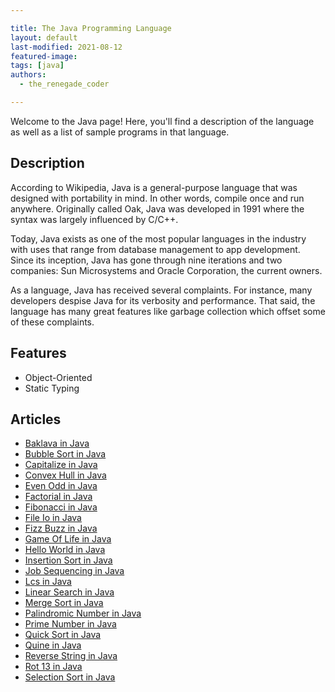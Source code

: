 ```yaml
---

title: The Java Programming Language
layout: default
last-modified: 2021-08-12
featured-image: 
tags: [java]
authors:
  - the_renegade_coder

---
```


Welcome to the Java page! Here, you'll find a description of the language as well as a list of sample programs in that language.

## Description

According to Wikipedia, Java is a general-purpose language that was designed with 
portability in mind. In other words, compile once and run anywhere. Originally called 
Oak, Java was developed in 1991 where the syntax was largely influenced by C/C++.

Today, Java exists as one of the most popular languages in the industry with uses 
that range from database management to app development. Since its inception, Java has 
gone through nine iterations and two companies: Sun Microsystems and Oracle Corporation, 
the current owners.

As a language, Java has received several complaints. For instance, many developers 
despise Java for its verbosity and performance. That said, the language has many
great features like garbage collection which offset some of these complaints.

## Features

- Object-Oriented
- Static Typing


## Articles

- [Baklava in Java](https://sampleprograms.io/projects/baklava/java)
- [Bubble Sort in Java](https://sampleprograms.io/projects/bubble-sort/java)
- [Capitalize in Java](https://sampleprograms.io/projects/capitalize/java)
- [Convex Hull in Java](https://sampleprograms.io/projects/convex-hull/java)
- [Even Odd in Java](https://sampleprograms.io/projects/even-odd/java)
- [Factorial in Java](https://sampleprograms.io/projects/factorial/java)
- [Fibonacci in Java](https://sampleprograms.io/projects/fibonacci/java)
- [File Io in Java](https://sampleprograms.io/projects/file-io/java)
- [Fizz Buzz in Java](https://sampleprograms.io/projects/fizz-buzz/java)
- [Game Of Life in Java](https://sampleprograms.io/projects/game-of-life/java)
- [Hello World in Java](https://sampleprograms.io/projects/hello-world/java)
- [Insertion Sort in Java](https://sampleprograms.io/projects/insertion-sort/java)
- [Job Sequencing in Java](https://sampleprograms.io/projects/job-sequencing/java)
- [Lcs in Java](https://sampleprograms.io/projects/lcs/java)
- [Linear Search in Java](https://sampleprograms.io/projects/linear-search/java)
- [Merge Sort in Java](https://sampleprograms.io/projects/merge-sort/java)
- [Palindromic Number in Java](https://sampleprograms.io/projects/palindromic-number/java)
- [Prime Number in Java](https://sampleprograms.io/projects/prime-number/java)
- [Quick Sort in Java](https://sampleprograms.io/projects/quick-sort/java)
- [Quine in Java](https://sampleprograms.io/projects/quine/java)
- [Reverse String in Java](https://sampleprograms.io/projects/reverse-string/java)
- [Rot 13 in Java](https://sampleprograms.io/projects/rot-13/java)
- [Selection Sort in Java](https://sampleprograms.io/projects/selection-sort/java)